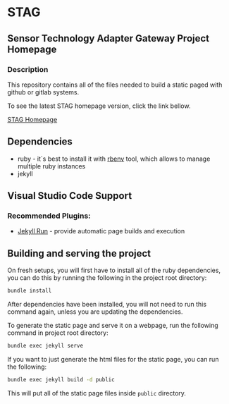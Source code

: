 # STAG
## Sensor Technology Adapter Gateway Project Homepage
### Description 

This repository contains all of the files needed to build a static paged with github or gitlab systems. 

To see the latest STAG homepage version, click the link bellow.

[STAG Homepage](https://hahn-schickard.dev-hs.de/software-sollutions/application-engineering/internal/opc_ua_dev_group/gateway-project/homepage/)

## Dependencies

 * ruby - it`s best to install it with [rbenv](https://github.com/rbenv/rbenv#readme) tool, which allows to manage multiple ruby instances
 * jekyll

## Visual Studio Code Support

### Recommended Plugins:
 
 * [Jekyll Run](https://marketplace.visualstudio.com/items?itemName=Dedsec727.jekyll-run) - provide automatic page builds and execution

## Building and serving the project

On fresh setups, you will first have to install all of the ruby dependencies, you can do this by running the following in the project root directory: 

```bash
bundle install
```

After dependencies have been installed, you will not need to run this command again, unless you are updating the dependencies. 

To generate the static page and serve it on a webpage, run the following command in project root directory: 

```bash
bundle exec jekyll serve
```

If you want to just generate the html files for the static page, you can run the following: 

```bash
bundle exec jekyll build -d public
```

This will put all of the static page files inside `public` directory.
